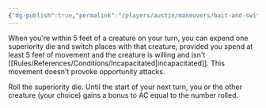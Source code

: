 ```yaml
---
{"dg-publish":true,"permalink":"/players/austin/maneuvers/bait-and-switch/"}
---
```


When you're within 5 feet of a creature on your turn, you can expend one superiority die and switch places with that creature, provided you spend at least 5 feet of movement and the creature is willing and isn't [[Rules/References/Conditions/Incapacitated\|incapacitated]]. This movement doesn't provoke opportunity attacks.

Roll the superiority die. Until the start of your next turn, you or the other creature (your choice) gains a bonus to AC equal to the number rolled.